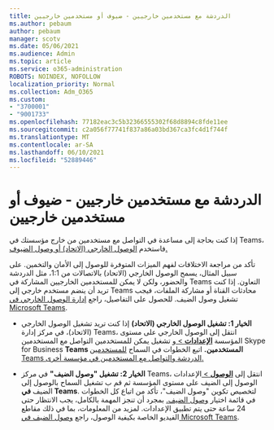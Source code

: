 ```yaml
---
title: الدردشة مع مستخدمين خارجيين - ضيوف أو مستخدمين خارجيين
ms.author: pebaum
author: pebaum
manager: scotv
ms.date: 05/06/2021
ms.audience: Admin
ms.topic: article
ms.service: o365-administration
ROBOTS: NOINDEX, NOFOLLOW
localization_priority: Normal
ms.collection: Adm_O365
ms.custom:
- "3700001"
- "9001733"
ms.openlocfilehash: 77182eac3c5b32366555302f68d8894c8fde11ee
ms.sourcegitcommit: c2a056f77741f837a86a03bd367ca3fc4d1f744f
ms.translationtype: MT
ms.contentlocale: ar-SA
ms.lasthandoff: 06/10/2021
ms.locfileid: "52889446"
---
```

# <a name="chat-with-external-users---guests-or-federated-users"></a>الدردشة مع مستخدمين خارجيين - ضيوف أو مستخدمين خارجيين

إذا كنت بحاجة إلى مساعدة في التواصل مع مستخدمين من خارج مؤسستك في Teams، فاستخدم [الوصول الخارجي (الاتحاد) أو وصول الضيوف.](/microsoftteams/manage-external-access#external-access-vs-guest-access)

تأكد من مراجعة الاختلافات لفهم الميزات المتوفرة للوصول إلى الأمان والتخمين. على سبيل المثال، يسمح الوصول الخارجي (الاتحاد) بالاتصالات من 1:1، مثل الدردشة والحضور، ولكن لا يمكن للمستخدمين الخارجيين المشاركة في Teams التعاون. إذا كنت تريد أن ينضم مستخدم خارجي إلى Teams محادثات القناة أو مشاركة الملفات، فيجب تشغيل وصول الضيف. للحصول على التفاصيل، راجع [إدارة الوصول الخارجي في Microsoft Teams](/microsoftteams/manage-external-access#external-access-vs-guest-access).

- **الخيار 1: تشغيل الوصول الخارجي (الاتحاد)** إذا كنت تريد تشغيل الوصول الخارجي (الاتحاد)، في مركز إدارة Teams، انتقل إلى الوصول الخارجي على مستوى المؤسسة [ **الإعدادات**  > ](https://admin.teams.microsoft.com/company-wide-settings/external-communications) و تشغيل يمكن للمستخدمين التواصل مع المستخدمين Skype for Business **Teams المستخدمين.** اتبع الخطوات في السماح [للمستخدمين Teams الدردشة والتواصل مع المستخدمين في مؤسسة أخرى.](/microsoftteams/manage-external-access#let-your-teams-users-chat-and-communicate-with-users-in-another-organization)

- **الخيار 2: تشغيل "وصول الضيف"** في مركز Teams، انتقل إلى [ **الوصول**  > ](https://admin.teams.microsoft.com/company-wide-settings/guest-configuration) الإعدادات الوصول إلى الضيف على مستوى المؤسسة ثم قم ب تشغيل السماح بالوصول إلى الضيف **في Teams**. لتخصيص تكوين "وصول الضيف"، تأكد من اتباع كل الخطوات في قائمة اختيار [وصول الضيف.](/microsoftteams/guest-access-checklist) بمجرد أن تنجز المهمة بالكامل، يجب الانتظار حتى 24 ساعة حتى يتم تطبيق الإعدادات. لمزيد من المعلومات، بما في ذلك مقاطع الفيديو الخاصة بكيفية الوصول، راجع [وصول الضيف في Microsoft Teams](/microsoftteams/guest-access).